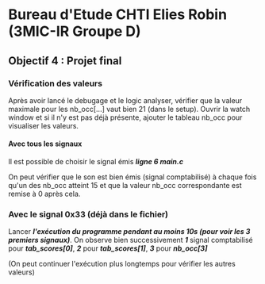 # Bureau d'Etude CHTI Elies Robin (3MIC-IR Groupe D)
## Objectif 4 : Projet final

### Vérification des valeurs

Après avoir lancé le debugage et le logic analyser, vérifier que la valeur maximale pour les nb_occ[...] vaut bien 21 (dans le setup). Ouvrir la watch window et si il n'y est pas déjà présente, ajouter le tableau nb_occ pour visualiser les valeurs.

#### Avec tous les signaux

Il est possible de choisir le signal émis ***ligne 6 main.c***

On peut vérifier que le son est bien émis (signal comptabilisé) à chaque fois qu'un des nb_occ atteint 15 et que la valeur nb_occ correspondante est remise à 0 après cela.

### Avec le signal 0x33 (déjà dans le fichier)

Lancer ***l'exécution du programme pendant au moins 10s (pour voir les 3 premiers signaux)***.
On observe bien successivement ***1*** signal comptabilisé pour ***tab_scores[0]***, ***2*** pour ***tab_scores[1]***, ***3*** pour ***nb_occ[3]***

(On peut continuer l'exécution plus longtemps pour vérifier les autres valeurs)
